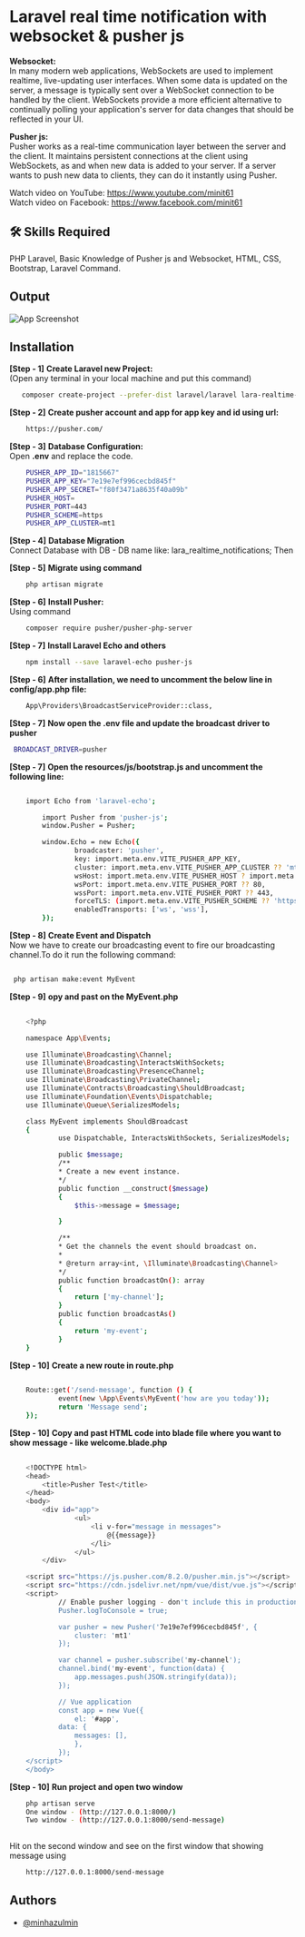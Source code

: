 # Laravel real time notification with websocket & pusher js
**Websocket:** </br>
In many modern web applications, WebSockets are used to implement realtime, live-updating user interfaces. When some data is updated on the server, a message is typically sent over a WebSocket connection to be handled by the client. WebSockets provide a more efficient alternative to continually polling your application's server for data changes that should be reflected in your UI.

**Pusher js:** </br>
Pusher works as a real-time communication layer between the server and the client. It maintains persistent connections at the client using WebSockets, as and when new data is added to your server. If a server wants to push new data to clients, they can do it instantly using Pusher.

Watch video on YouTube: https://www.youtube.com/minit61 </br>
Watch video on Facebook: https://www.facebook.com/minit61

## 🛠 Skills Required
PHP Laravel, Basic Knowledge of Pusher js and Websocket, HTML, CSS, Bootstrap, Laravel Command.



## Output
![App Screenshot]()


## Installation

**[Step - 1]** **Create Laravel new Project:**<br/>
(Open any terminal in your local machine and put this command)
 ```bash
    composer create-project --prefer-dist laravel/laravel lara-realtime-notification
```
**[Step - 2]** **Create pusher account and app for app key and id using url:**
```bash
    https://pusher.com/
```

**[Step - 3]** **Database Configuration:** </br> Open **.env** and replace the code.
```bash
    PUSHER_APP_ID="1815667"
    PUSHER_APP_KEY="7e19e7ef996cecbd845f"
    PUSHER_APP_SECRET="f80f3471a8635f40a09b"
    PUSHER_HOST=
    PUSHER_PORT=443
    PUSHER_SCHEME=https
    PUSHER_APP_CLUSTER=mt1
```
**[Step - 4]** **Database Migration**</br>
Connect Database with DB - DB name like: lara_realtime_notifications; Then 

**[Step - 5]** **Migrate using command**</br>
```bash
    php artisan migrate
```

**[Step - 6]** **Install Pusher:**</br> Using command
```bash
    composer require pusher/pusher-php-server
```

**[Step - 7]** **Install Laravel Echo and others** 
```bash
    npm install --save laravel-echo pusher-js
```

**[Step - 6]** **After installation, we need to uncomment the below line in config/app.php file:** 
```bash
    App\Providers\BroadcastServiceProvider::class,
```

**[Step - 7]** **Now open the .env file and update the broadcast driver to pusher** 
```bash
 BROADCAST_DRIVER=pusher
```
**[Step - 7]** **Open the resources/js/bootstrap.js and uncomment the following line:** 
```bash

    import Echo from 'laravel-echo';

        import Pusher from 'pusher-js';
        window.Pusher = Pusher;

        window.Echo = new Echo({
                broadcaster: 'pusher',
                key: import.meta.env.VITE_PUSHER_APP_KEY,
                cluster: import.meta.env.VITE_PUSHER_APP_CLUSTER ?? 'mt1',
                wsHost: import.meta.env.VITE_PUSHER_HOST ? import.meta.env.     VITE_PUSHER_HOST : `ws-${import.meta.env.VITE_PUSHER_APP_CLUSTER}.pusher.com`,
                wsPort: import.meta.env.VITE_PUSHER_PORT ?? 80,
                wssPort: import.meta.env.VITE_PUSHER_PORT ?? 443,
                forceTLS: (import.meta.env.VITE_PUSHER_SCHEME ?? 'https') === 'https',
                enabledTransports: ['ws', 'wss'],
        });


```
**[Step - 8]** **Create Event and Dispatch**
</br>
Now we have to create our broadcasting event to fire our broadcasting channel.To do it run the following command:
```bash

 php artisan make:event MyEvent

```
**[Step - 9]** **opy and past on the MyEvent.php** 
```bash
     
    <?php

	namespace App\Events;

	use Illuminate\Broadcasting\Channel;
	use Illuminate\Broadcasting\InteractsWithSockets;
	use Illuminate\Broadcasting\PresenceChannel;
	use Illuminate\Broadcasting\PrivateChannel;
	use Illuminate\Contracts\Broadcasting\ShouldBroadcast;
	use Illuminate\Foundation\Events\Dispatchable;
	use Illuminate\Queue\SerializesModels;

	class MyEvent implements ShouldBroadcast
	{
    		use Dispatchable, InteractsWithSockets, SerializesModels;

    		public $message;
    		/**
     		* Create a new event instance.
     		*/
    		public function __construct($message)
    		{
        		$this->message = $message;

    		}

    		/**
     		* Get the channels the event should broadcast on.
     		*
     		* @return array<int, \Illuminate\Broadcasting\Channel>
     		*/
    		public function broadcastOn(): array
    		{
        		return ['my-channel'];
    		}
    		public function broadcastAs()
    		{
        		return 'my-event';
    		}
	}


```
**[Step - 10]** **Create a new route in route.php** 
```bash
 	 
    Route::get('/send-message', function () {
    		event(new \App\Events\MyEvent('how are you today'));
    		return 'Message send';
	});

```

**[Step - 10]** **Copy and past HTML code into blade file where you want to show message - like welcome.blade.php** 
```bash
 	 
    <!DOCTYPE html>
	<head>
  		<title>Pusher Test</title>
	</head>
	<body>
  		<div id="app">
    			<ul>
      				<li v-for="message in messages">
        				@{{message}}
      				</li>
    			</ul>
  		</div>

  	<script src="https://js.pusher.com/8.2.0/pusher.min.js"></script>
  	<script src="https://cdn.jsdelivr.net/npm/vue/dist/vue.js"></script>
  	<script>
    		// Enable pusher logging - don't include this in production
    		Pusher.logToConsole = true;

    		var pusher = new Pusher('7e19e7ef996cecbd845f', {
      			cluster: 'mt1'
    		});

    		var channel = pusher.subscribe('my-channel');
    		channel.bind('my-event', function(data) {
      			app.messages.push(JSON.stringify(data));
    		});

    		// Vue application
    		const app = new Vue({
      			el: '#app',
      		data: {
        		messages: [],
      			},
    		});
  	</script>
	</body>

```

**[Step - 10]** **Run project and open two window** 
```bash
 	php artisan serve
    One window - (http://127.0.0.1:8000/)
	Two window - (http://127.0.0.1:8000/send-message)
	

```

Hit on the second window and see on the first window that showing message using
```bash
	http://127.0.0.1:8000/send-message
```
## Authors

- [@minhazulmin](https://www.github.com/minhazulmin)

